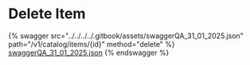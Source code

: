 # Delete Item

{% swagger src="../../../../.gitbook/assets/swaggerQA_31_01_2025.json" path="/v1/catalog/items/{id}" method="delete" %}
[swaggerQA_31_01_2025.json](../../../../.gitbook/assets/swaggerQA_31_01_2025.json)
{% endswagger %}
